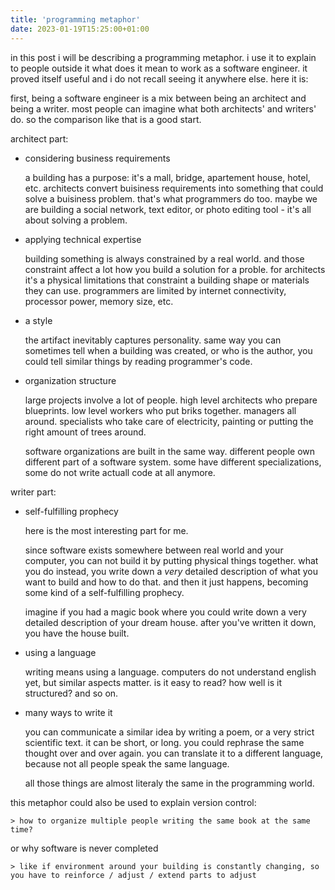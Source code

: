 ```yaml
---
title: 'programming metaphor'
date: 2023-01-19T15:25:00+01:00
---
```


in this post i will be describing a programming metaphor.
i use it to explain to people outside it what does it mean to work as a software engineer.
it proved itself useful and i do not recall seeing it anywhere else. here it is:

first, being a software engineer is a mix between being an architect and being a writer.
most people can imagine what both architects' and writers' do.
so the comparison like that is a good start.

architect part:

- considering business requirements

  a building has a purpose: it's a mall, bridge, apartement house, hotel, etc.
  architects convert buisiness requirements into something that could solve a buisiness problem.
  that's what programmers do too.
  maybe we are building a social network, text editor, or photo editing tool - it's all about solving a problem.

- applying technical expertise

  building something is always constrained by a real world.
  and those constraint affect a lot how you build a solution for a proble.
  for architects it's a physical limitations that constraint a building shape or materials they can use.
  programmers are limited by internet connectivity, processor power, memory size, etc.

- a style

  the artifact inevitably captures personality.
  same way you can sometimes tell when a building was created, or who is the author,
  you could tell similar things by reading programmer's code.

- organization structure

  large projects involve a lot of people.
  high level architects who prepare blueprints.
  low level workers who put briks together.
  managers all around.
  specialists who take care of electricity, painting or putting the right amount of trees around.

  software organizations are built in the same way.
  different people own different part of a software system.
  some have different specializations, some do not write actuall code at all anymore.

writer part:

- self-fulfilling prophecy

  here is the most interesting part for me.

  since software exists somewhere between real world and your computer, you can not build it by putting physical things together.
  what you do instead, you write down a _very_ detailed description of what you want to build and how to do that.
  and then it just happens, becoming some kind of a self-fulfilling prophecy.

  imagine if you had a magic book where you could write down a very detailed description of your dream house.
  after you've written it down, you have the house built.

- using a language

  writing means using a language.
  computers do not understand english yet, but similar aspects matter.
  is it easy to read?
  how well is it structured?
  and so on.

- many ways to write it

  you can communicate a similar idea by writing a poem, or a very strict scientific text.
  it can be short, or long.
  you could rephrase the same thought over and over again.
  you can translate it to a different language, because not all people speak the same language.

  all those things are almost literaly the same in the programming world.

this metaphor could also be used to explain version control:

    > how to organize multiple people writing the same book at the same time?

or why software is never completed

    > like if environment around your building is constantly changing, so you have to reinforce / adjust / extend parts to adjust
